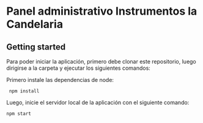 # Panel administrativo Instrumentos la Candelaria

## Getting started

Para poder iniciar la aplicación, primero debe clonar este repositorio, luego dirigirse a la carpeta y ejecutar los siguientes comandos:

Primero instale las dependencias de node:

```
 npm install
```

Luego, inicie el servidor local de la aplicación con el siguiente comando:

```
npm start
```

